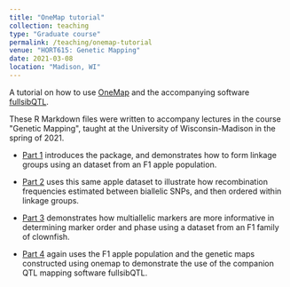 ```yaml
---
title: "OneMap tutorial"
collection: teaching
type: "Graduate course"
permalink: /teaching/onemap-tutorial
venue: "HORT615: Genetic Mapping"
date: 2021-03-08
location: "Madison, WI"
---
```


A tutorial on how to use [OneMap](https://github.com/augusto-garcia/onemap) and the accompanying software [fullsibQTL](https://github.com/augusto-garcia/fullsibQTL).  

These R Markdown files were written to accompany lectures in the course "Genetic Mapping", taught at the University of Wisconsin-Madison in the spring of 2021.

- [Part 1](http://shbrainard.github.io/files/onemap/onemap-1.html) introduces the package, and demonstrates how to form linkage groups using an dataset from an F1 apple population.

- [Part 2](http://shbrainard.github.io/files/onemap/onemap-2.html) uses this same apple dataset to illustrate how recombination frequencies estimated between biallelic SNPs, and then ordered within linkage groups.

- [Part 3](http://shbrainard.github.io/files/onemap/onemap-3.html) demonstrates how multiallelic markers are more informative in determining marker order and phase using a dataset from an F1 family of clownfish.

- [Part 4](http://shbrainard.github.io/files/onemap/fullsibQTL.html) again uses the F1 apple population and the genetic maps constructed using onemap to demonstrate the use of the companion QTL mapping software fullsibQTL.


